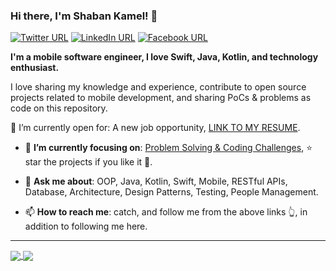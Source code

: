 ### Hi there, I'm Shaban Kamel! 👋
[![Twitter URL](https://img.shields.io/static/v1?color=red&label=Twitter%20&logo=twitter&logoColor=white&style=for-the-badge&message=Follow)](https://twitter.com/ShaAhKa)
[![LinkedIn URL](https://img.shields.io/static/v1?color=red&label=linkedin&logo=linkedin&logoColor=white&style=for-the-badge&message=Connect)](https://www.linkedin.com/in/shaban-kamel)
[![Facebook URL](https://img.shields.io/static/v1?color=red&label=Facebook&logo=Facebook&logoColor=white&style=for-the-badge&message=Connect)](https://www.facebook.com/sha.ka.165)

**I'm a mobile software engineer, I love Swift, Java, Kotlin, and technology enthusiast.**

I love sharing my knowledge and experience, contribute to open source projects related to mobile development, and sharing PoCs & problems as code on this repository.


🤔  I’m currently open for: A new job opportunity, [LINK TO MY RESUME](https://drive.google.com/file/d/1WUv9G0NR2b1Y2XOXxDr3-_7XyaRJUq-N/view?usp=sharing).
- 🎯 **I’m currently focusing on**: [Problem Solving & Coding Challenges](https://github.com/ShabanKamell/CodingChallenges), ⭐️ star the projects if you like it 🤩.

- 💬 **Ask me about**: OOP, Java, Kotlin, Swift, Mobile, RESTful APIs, Database, Architecture, Design Patterns, Testing, People Management.

- 📫 **How to reach me**: catch, and follow me from the above links 👆, in addition to following me here.

<hr/>

<a href="https://github.com/ShabanKamell/">
  <img align="center" src="https://github-readme-stats.vercel.app/api?username=ShabanKamell&count_private=true&show_icons=true&theme=radical&hide_border=false" />
</a>
<a href="https://github.com/ShabanKamell/">
  <img align="center" src="https://github-readme-stats.vercel.app/api/top-langs/?username=ShabanKamell&layout=compact&theme=radical&hide_border=false" />
</a>

<!--
**ShabanKamell/ShabanKamell** is a ✨ _special_ ✨ repository because its `README.md` (this file) appears on your GitHub profile.

Here are some ideas to get you started:

- 🔭 I’m currently working on ...
- 🌱 I’m currently learning ...
- 👯 I’m looking to collaborate on ...
- 🤔 I’m looking for help with ...
- 💬 Ask me about ...
- 📫 How to reach me: ...
- 😄 Pronouns: ...
- ⚡ Fun fact: ...
-->
